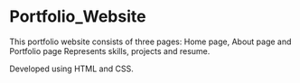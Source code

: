 # Portfolio_Website
This portfolio website consists of three pages: Home page, About page and Portfolio page
Represents skills, projects and resume.

Developed using HTML and CSS.
